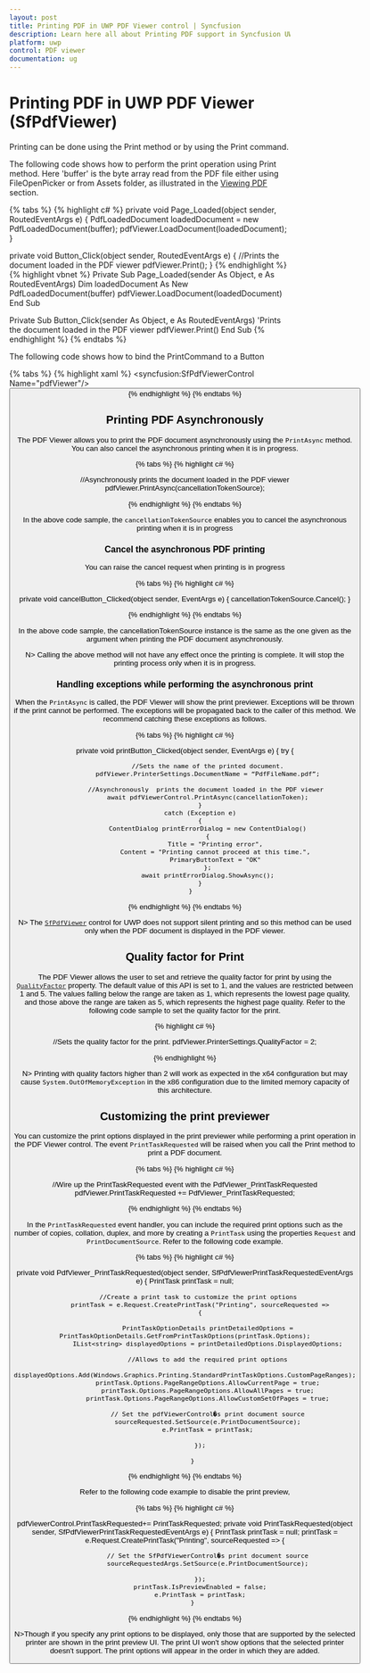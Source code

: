 ```yaml
---
layout: post
title: Printing PDF in UWP PDF Viewer control | Syncfusion
description: Learn here all about Printing PDF support in Syncfusion UWP PDF Viewer (SfPdfViewer) control and more.
platform: uwp
control: PDF viewer
documentation: ug
---
```


# Printing PDF in UWP PDF Viewer (SfPdfViewer)

Printing can be done using the Print method or by using the Print command.

The following code shows how to perform the print operation using Print method. Here 'buffer' is the byte array read from the PDF file either using FileOpenPicker or from Assets folder, as illustrated in the [Viewing PDF](https://help.syncfusion.com/uwp/pdf-viewer/concepts-and-features/viewing-pdf) section. 

{% tabs %}
{% highlight c# %}
private void Page_Loaded(object sender, RoutedEventArgs e)
{
    PdfLoadedDocument loadedDocument = new PdfLoadedDocument(buffer);
    pdfViewer.LoadDocument(loadedDocument);
}

private void Button_Click(object sender, RoutedEventArgs e)
{
    //Prints the document loaded in the PDF viewer
    pdfViewer.Print();
}
{% endhighlight %}
{% highlight vbnet %}
Private Sub Page_Loaded(sender As Object, e As RoutedEventArgs)
    Dim loadedDocument As New PdfLoadedDocument(buffer)
    pdfViewer.LoadDocument(loadedDocument)
End Sub

Private Sub Button_Click(sender As Object, e As RoutedEventArgs)
    'Prints the document loaded in the PDF viewer
    pdfViewer.Print()
End Sub
{% endhighlight %}
{% endtabs %}

The following code shows how to bind the PrintCommand to a Button

{% tabs %}
{% highlight xaml %}
<Grid>
        <syncfusion:SfPdfViewerControl Name="pdfViewer"/> 
        <Button Command="{Binding PrintCommand}" />
</Grid>
{% endhighlight %}
{% endtabs %}

## Printing PDF Asynchronously

The PDF Viewer allows you to print the PDF document asynchronously using the `PrintAsync` method. You can also cancel the asynchronous printing when it is in progress.

{% tabs %}
{% highlight c# %}

//Asynchronously  prints the document loaded in the PDF viewer 
pdfViewer.PrintAsync(cancellationTokenSource);

{% endhighlight %}
{% endtabs %}

In the above code sample, the `cancellationTokenSource` enables you to cancel the asynchronous printing when it is in progress

### Cancel the asynchronous PDF printing

You can raise the cancel request when printing is in progress

{% tabs %}
{% highlight c# %}

private void cancelButton_Clicked(object sender, EventArgs e)
 { 
   cancellationTokenSource.Cancel();
 }
 
{% endhighlight %}
{% endtabs %}

 In the above code sample, the cancellationTokenSource instance is the same as the one given as the argument when printing the PDF document asynchronously.
 
 N> Calling the above method will not have any effect once the printing is complete. It will stop the printing process only when it is in progress.
 
### Handling exceptions while performing the asynchronous print

When the `PrintAsync` is called, the PDF Viewer will show the print previewer. Exceptions will be thrown if the print cannot be performed. The exceptions will be propagated back to the caller of this method. We recommend catching these exceptions as follows.

{% tabs %}
{% highlight c# %}

  private void printButton_Clicked(object sender, EventArgs e)
        {
            try
            {
                
                //Sets the name of the printed document.
                pdfViewer.PrinterSettings.DocumentName = “PdfFileName.pdf”;

                //Asynchronously  prints the document loaded in the PDF viewer 
                await pdfViewerControl.PrintAsync(cancellationToken);
            }
            catch (Exception e)
            {
                ContentDialog printErrorDialog = new ContentDialog()
                {
                    Title = "Printing error",
                    Content = "Printing cannot proceed at this time.",
                    PrimaryButtonText = "OK"
                };
                await printErrorDialog.ShowAsync();
            }
        } 
{% endhighlight %}
{% endtabs %}


N> The [`SfPdfViewer`](https://help.syncfusion.com/cr/uwp/Syncfusion.Windows.PdfViewer.SfPdfViewerControl.html) control for UWP does not support silent printing and so this method can be used only when the PDF document is displayed in the PDF viewer.


## Quality factor for Print

The PDF Viewer allows the user to set and retrieve the quality factor for print by using the [`QualityFactor`](https://help.syncfusion.com/cr/uwp/Syncfusion.Windows.PdfViewer.PrinterSettings.html#Syncfusion_Windows_PdfViewer_PrinterSettings_QualityFactor) property. The default value of this API is set to 1, and the values are restricted between 1 and 5. The values falling below the range are taken as 1, which represents the lowest page quality, and those above the range are taken as 5, which represents the highest page quality.
Refer to the following code sample to set the quality factor for the print.

{% highlight c# %}

//Sets the quality factor for the print.
pdfViewer.PrinterSettings.QualityFactor = 2;

{% endhighlight %}

N> Printing with quality factors higher than 2 will work as expected in the x64 configuration but may cause `System.OutOfMemoryException` in the x86 configuration due to the limited memory capacity of this architecture.

## Customizing the print previewer

You can customize the print options displayed in the print previewer while performing a print operation in the PDF Viewer control. The event `PrintTaskRequested` will be raised when you call the Print method to print a PDF document.

{% tabs %}
{% highlight c# %}

//Wire up the PrintTaskRequested event with the PdfViewer_PrintTaskRequested
pdfViewer.PrintTaskRequested += PdfViewer_PrintTaskRequested;

{% endhighlight %}
{% endtabs %}

In the `PrintTaskRequested` event handler, you can include the required print options such as the number of copies, collation, duplex, and more by creating a `PrintTask` using the properties `Request` and `PrintDocumentSource`. Refer to the following code example.

{% tabs %}
{% highlight c# %}

private void PdfViewer_PrintTaskRequested(object sender, SfPdfViewerPrintTaskRequestedEventArgs e)
        {
            PrintTask printTask = null;
            
           //Create a print task to customize the print options
            printTask = e.Request.CreatePrintTask("Printing", sourceRequested =>
            {

                PrintTaskOptionDetails printDetailedOptions = PrintTaskOptionDetails.GetFromPrintTaskOptions(printTask.Options);
                IList<string> displayedOptions = printDetailedOptions.DisplayedOptions;

                //Allows to add the required print options
                displayedOptions.Add(Windows.Graphics.Printing.StandardPrintTaskOptions.CustomPageRanges);
                printTask.Options.PageRangeOptions.AllowCurrentPage = true;
                printTask.Options.PageRangeOptions.AllowAllPages = true;
                printTask.Options.PageRangeOptions.AllowCustomSetOfPages = true;

                // Set the pdfViewerControl�s print document source
                sourceRequested.SetSource(e.PrintDocumentSource);
                e.PrintTask = printTask;

            });

        }

{% endhighlight %}
{% endtabs %}

Refer to the following code example to disable the print preview,

{% tabs %}
{% highlight c# %}

pdfViewerControl.PrintTaskRequested+= PrintTaskRequested;
        private void PrintTaskRequested(object sender, SfPdfViewerPrintTaskRequestedEventArgs e)
        {
            PrintTask printTask = null;
            printTask = e.Request.CreatePrintTask("Printing", sourceRequested =>
            {

                // Set the SfPdfViewerControl�s print document source
                sourceRequestedArgs.SetSource(e.PrintDocumentSource);

            });
            printTask.IsPreviewEnabled = false;
            e.PrintTask = printTask;
        }

{% endhighlight %}
{% endtabs %}

N>Though if you specify any print options to be displayed, only those that are supported by the selected printer are shown in the print preview UI. The print UI won't show options that the selected printer doesn't support. The print options will appear in the order in which they are added.
